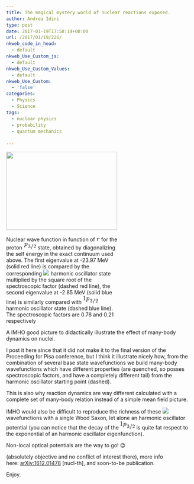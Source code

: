 ```yaml
---
title: The magical mystery world of nuclear reactions exposed.
author: Andrea Idini
type: post
date: 2017-01-19T17:58:14+00:00
url: /2017/01/19/226/
nkweb_code_in_head:
  - default
nkweb_Use_Custom_js:
  - default
nkweb_Use_Custom_Values:
  - default
nkweb_Use_Custom:
  - 'false'
categories:
  - Physics
  - Science
tags:
  - nuclear physics
  - probability
  - quantum mechanics

---
```

<div id="attachment_227" style="width: 310px" class="wp-caption alignleft">
  <a href="/wp-content/uploads/sites/4/2017/01/Wavef_p3_didactic.png" rel="lightbox[226]"><img aria-describedby="caption-attachment-227" class="size-medium wp-image-227" src="/wp-content/uploads/sites/4/2017/01/Wavef_p3_didactic-300x211.png" alt="" width="300" height="211" srcset="/wp-content/uploads/sites/4/2017/01/Wavef_p3_didactic-300x211.png 300w, /wp-content/uploads/sites/4/2017/01/Wavef_p3_didactic-768x539.png 768w, /wp-content/uploads/sites/4/2017/01/Wavef_p3_didactic-1024x719.png 1024w, /wp-content/uploads/sites/4/2017/01/Wavef_p3_didactic-370x260.png 370w, /wp-content/uploads/sites/4/2017/01/Wavef_p3_didactic.png 1414w" sizes="(max-width: 300px) 100vw, 300px" /></a>
  
  <p id="caption-attachment-227" class="wp-caption-text">
    Nuclear wave function in function of <span><img src="/wp-content/plugins/latex/cache/tex_4b43b0aee35624cd95b910189b3dc231.gif"/></span> for the proton <span><img src="/wp-content/plugins/latex/cache/tex_67889bfbd8a5fd1aa52ac67518b5df91.gif"/></span> state, obtained by diagonalizing the self energy in the exact continuum used above. The first eigenvalue at -23.97 MeV (solid red line) is compared by the corresponding <span><img src="/wp-content/plugins/latex/cache/tex_18d2647339874979d3affc7b5a45d5ab.gif' style=' ' class='tex'" /></span> harmonic oscillator state multiplied by the square root of the spectroscopic factor (dashed red line), the second eigenvalue at -2.85 MeV (solid blue line) is similarly compared with <span><img src="/wp-content/plugins/latex/cache/tex_a51da73e439b13a7bec9e85e19646d78.gif"/></span> harmonic oscillator state (dashed blue line). The spectroscopic factors are 0.78 and 0.21 respectively
  </p>
</div>

A IMHO good picture to didactically illustrate the effect of many-body dynamics on nuclei.

I post it here since that it did not make it to the final version of the Proceeding for Pisa conference, but I think it illustrate nicely how, from the combination of several base state wavefunctions we build many-body wavefunctions which have different properties (are quenched, so posses spectroscopic factors, and have a completely different tail) from the harmonic oscillator starting point (dashed).

This is also why reaction dynamics are way different calculated with a complete set of many-body relation instead of a simple mean field picture.

IMHO would also be difficult to reproduce the richness of these <span><img src="/wp-content/plugins/latex/cache/tex_67889bfbd8a5fd1aa52ac67518b5df91.gif' style=' ' class='tex'" /></span> wavefunctions with a single Wood Saxon, let alone an harmonic oscillator potential (you can notice that the decay of the <span><img src="/wp-content/plugins/latex/cache/tex_a51da73e439b13a7bec9e85e19646d78.gif"/></span> is quite fat respect to the exponential of an harmonic oscillator eigenfunction).

Non-local optical potentials are the way to go! 😉

(absolutely objective and no conflict of interest there), more info here: [arXiv:1612.01478][1] [nucl-th], and soon-to-be publication.

Enjoy.

 [1]: https://arxiv.org/abs/1612.01478